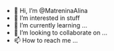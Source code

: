 - 👋 Hi, I’m @MatreninaAlina
- 👀 I’m interested in stuff
- 🌱 I’m currently learning ...
- 💞️ I’m looking to collaborate on ...
- 📫 How to reach me ...

<!---
MatreninaAlina/MatreninaAlina is a ✨ special ✨ repository because its `README.md` (this file) appears on your GitHub profile.
You can click the Preview link to take a look at your changes.
--->
